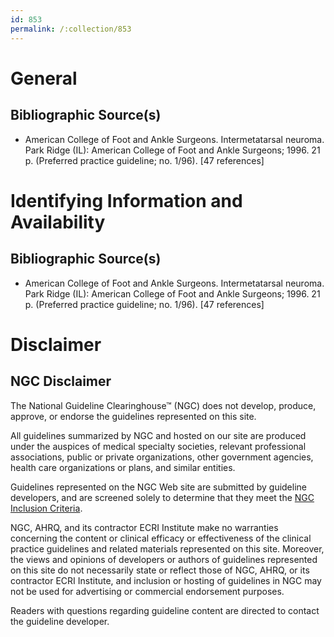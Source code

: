 ```yaml
---
id: 853
permalink: /:collection/853
---
```


# General

## Bibliographic Source(s)

- American College of Foot and Ankle Surgeons. Intermetatarsal neuroma. Park Ridge (IL): American College of Foot and Ankle Surgeons; 1996. 21 p. (Preferred practice guideline; no. 1/96). [47 references]

# Identifying Information and Availability

## Bibliographic Source(s)

- American College of Foot and Ankle Surgeons. Intermetatarsal neuroma. Park Ridge (IL): American College of Foot and Ankle Surgeons; 1996. 21 p. (Preferred practice guideline; no. 1/96). [47 references]

# Disclaimer

## NGC Disclaimer

The National Guideline Clearinghouse™ (NGC) does not develop, produce, approve, or endorse the guidelines represented on this site.

All guidelines summarized by NGC and hosted on our site are produced under the auspices of medical specialty societies, relevant professional associations, public or private organizations, other government agencies, health care organizations or plans, and similar entities.

Guidelines represented on the NGC Web site are submitted by guideline developers, and are screened solely to determine that they meet the [NGC Inclusion Criteria](/help-and-about/summaries/inclusion-criteria).

NGC, AHRQ, and its contractor ECRI Institute make no warranties concerning the content or clinical efficacy or effectiveness of the clinical practice guidelines and related materials represented on this site. Moreover, the views and opinions of developers or authors of guidelines represented on this site do not necessarily state or reflect those of NGC, AHRQ, or its contractor ECRI Institute, and inclusion or hosting of guidelines in NGC may not be used for advertising or commercial endorsement purposes.

Readers with questions regarding guideline content are directed to contact the guideline developer.

